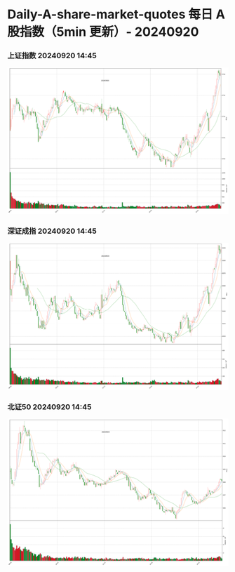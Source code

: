 
# Daily-A-share-market-quotes 每日 A 股指数（5min 更新）- 20240920

### 上证指数 20240920 14:45
![](./fig/2024/9/20240920-sh000001.png)

### 深证成指 20240920 14:45
![](./fig/2024/9/20240920-sz399001.png)

### 北证50 20240920 14:45
![](./fig/2024/9/20240920-bj899050.png)
